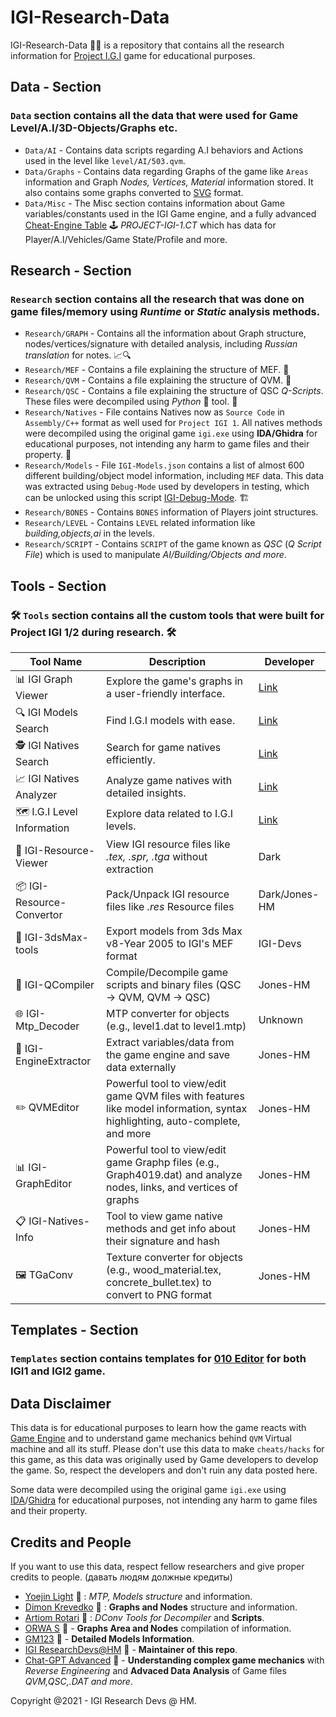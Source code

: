# IGI-Research-Data
IGI-Research-Data 🕵️‍♂️ is a repository that contains all the research information for [Project I.G.I](https://en.wikipedia.org/wiki/Project_I.G.I.) game for educational purposes.

## Data - Section
### `Data` section contains all the data that were used for Game Level/A.I/3D-Objects/Graphs etc.
- `Data/AI` - Contains data scripts regarding A.I behaviors and Actions used in the level like `level/AI/503.qvm`.
- `Data/Graphs` - Contains data regarding Graphs of the game like `Areas` information and Graph _Nodes, Vertices, Material_ information stored. It also contains some graphs converted to [SVG](https://en.wikipedia.org/wiki/Scalable_Vector_Graphics) format.
- `Data/Misc` - The Misc section contains information about Game variables/constants used in the IGI Game engine, and a fully advanced [Cheat-Engine Table](https://en.wikipedia.org/wiki/Cheat_Engine) 🕹️ _PROJECT-IGI-1.CT_ which has data for Player/A.I/Vehicles/Game State/Profile and more.

## Research - Section
### `Research` section contains all the research that was done on game files/memory using _Runtime_ or _Static_ analysis methods.
- `Research/GRAPH` - Contains all the information about Graph structure, nodes/vertices/signature with detailed analysis, including _Russian translation_ for notes. 📈🔍
- `Research/MEF` - Contains a file explaining the structure of MEF. 📂
- `Research/QVM` - Contains a file explaining the structure of QVM. 🧩
- `Research/QSC` - Contains a file explaining the structure of QSC _Q-Scripts_. These files were decompiled using *Python* 🐍 tool. 📜
- `Research/Natives` - File contains Natives now as `Source Code` in `Assembly/C++` format as well used for `Project IGI 1`. All natives methods were decompiled using the original game `igi.exe` using **IDA/Ghidra** for educational purposes, not intending any harm to game files and their property. 📝
- `Research/Models` - File `IGI-Models.json` contains a list of almost 600 different building/object model information, including `MEF` data. This data was extracted using `Debug-Mode` used by developers in testing, which can be unlocked using this script [IGI-Debug-Mode](https://gist.github.com/haseeb-heaven/721d82fccc8de3e6da95cfa609230cea). 🏗️
- `Research/BONES` - Contains `BONES` information of Players joint structures.
- `Research/LEVEL` - Contains `LEVEL` related information like _building,objects,ai_ in the levels.
- `Research/SCRIPT` - Contains `SCRIPT` of the game known as *QSC* (*Q* _Script File_) which is used to manipulate _AI/Building/Objects and more_.

  
## Tools - Section
### 🛠️ `Tools` section contains all the custom tools that were built for Project IGI 1/2 during research. 🛠️

| Tool Name               | Description                                                   | Developer      |
|-------------------------|---------------------------------------------------------------|----------------|
| 📊 IGI Graph Viewer     | Explore the game's graphs in a user-friendly interface.      | [Link](https://igi-graphviewer-hm.streamlit.app/) |
| 🔍 IGI Models Search    | Find I.G.I models with ease.                                  | [Link](https://igi-models-search.netlify.app/) |
| 🕵️ IGI Natives Search  | Search for game natives efficiently.                         | [Link](https://igi-natives-search.netlify.app/) |
| 📈 IGI Natives Analyzer | Analyze game natives with detailed insights.                  | [Link](https://igi-natives-analyzer.streamlit.app/) |
| 🗺️ I.G.I Level Information | Explore data related to I.G.I levels.                      | [Link](https://igi-levels-data.netlify.app/) |
| 📁 IGI-Resource-Viewer  | View IGI resource files like _.tex, .spr, .tga_ without extraction | Dark  |
| 📦 IGI-Resource-Convertor | Pack/Unpack IGI resource files like _.res_ Resource files       | Dark/Jones-HM |
| 🎨 IGI-3dsMax-tools     | Export models from 3ds Max v8-Year 2005 to IGI's MEF format   | IGI-Devs |
| 📜 IGI-QCompiler        | Compile/Decompile game scripts and binary files (QSC -> QVM, QVM -> QSC) | Jones-HM |
| 🌐 IGI-Mtp_Decoder      | MTP converter for objects (e.g., level1.dat to level1.mtp)     | Unknown |
| 📡 IGI-EngineExtractor  | Extract variables/data from the game engine and save data externally | Jones-HM |
| ✏️ QVMEditor            | Powerful tool to view/edit game QVM files with features like model information, syntax highlighting, auto-complete, and more | Jones-HM |
| 📊 IGI-GraphEditor      | Powerful tool to view/edit game Graphp files (e.g., Graph4019.dat) and analyze nodes, links, and vertices of graphs | Jones-HM |
| 📋 IGI-Natives-Info     | Tool to view game native methods and get info about their signature and hash | Jones-HM |
| 🖼️ TGaConv              | Texture converter for objects (e.g., wood_material.tex, concrete_bullet.tex) to convert to PNG format | Jones-HM |


## Templates - Section
### `Templates` section contains templates for [010 Editor](https://www.sweetscape.com/010editor/) for both IGI1 and IGI2 game.

## Data Disclaimer
This data is for educational purposes to learn how the game reacts with [Game Engine](https://en.wikipedia.org/wiki/Game_engine) and to understand game mechanics behind `QVM` Virtual machine and all its stuff. Please don't use this data to make `cheats/hacks` for this game, as this data was originally used by Game developers to develop the game. So, respect the developers and don't ruin any data posted here.

Some data were decompiled using the original game `igi.exe` using [IDA](https://hex-rays.com/ida-pro/)/[Ghidra](https://ghidra-sre.org/) for educational purposes, not intending any harm to game files and their property.

## Credits and People
If you want to use this data, respect fellow researchers and give proper credits to people. (давать людям должные кредиты)
- [Yoejin Light](https://vk.com/id436486682) 🌟 : _MTP, Models structure_ and information.
- [Dimon Krevedko](https://vk.com/dimonkrevedko) 🌟 : **Graphs and Nodes** structure and information.
- [Artiom Rotari](https://github.com/NEWME0) 🌟 : _DConv Tools for Decompiler_ and **Scripts**.
- [ORWA S](https://www.youtube.com/@totalwartimelapses6359/videos) 🌟 - **Graphs Area and Nodes** compilation of information.
- [GM123](https://www.youtube.com/@gm1233/videos) 🌟 - **Detailed Models Information**.
- [IGI ResearchDevs@HM](https://vk.com/id679925339) 🌟 - **Maintainer of this repo**.
- [Chat-GPT Advanced](https://chat.openai.com/) 🌟 - **Understanding complex game mechanics** with _Reverse Engineering_ and **Advaced Data Analysis** of Game files _QVM,QSC,.DAT and more_.

Copyright @2021 - IGI Research Devs @ HM.
